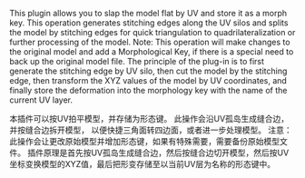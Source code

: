 This plugin allows you to slap the model flat by UV and store it as a morph key. This operation generates stitching edges along the UV silos and splits the model by stitching edges for quick triangulation to quadrilateralization or further processing of the model.
Note: This operation will make changes to the original model and add a Morphological Key, if there is a special need to back up the original model file.
The principle of the plug-in is to first generate the stitching edge by UV silo, then cut the model by the stitching edge, then transform the XYZ values of the model by UV coordinates, and finally store the deformation into the morphology key with the name of the current UV layer.


本插件可以按UV拍平模型，并存储为形态键。 此操作会沿UV孤岛生成缝合边，并按缝合边拆开模型， 以便快捷三角面转四边面，或者进一步处理模型。
注意：此操作会让更改原始模型并增加形态键，如果有特殊需要，需要备份原始模型文件。
插件原理是首先按UV孤岛生成缝合边，然后按缝合边切开模型，然后按UV坐标变换模型的XYZ值，最后把形变存储至以当前UV层为名称的形态键中。
